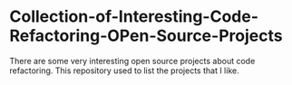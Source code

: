 # Collection-of-Interesting-Code-Refactoring-OPen-Source-Projects
There are some very interesting open source projects about code refactoring. This repository used to list the projects that I like.
